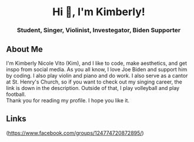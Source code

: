 <h1 align="center">Hi 👋, I'm Kimberly!</h1>
<h3 align="center">Student, Singer, Violinist, Investegator, Biden Supporter</h3>

## About Me
I'm Kimberly Nicole Vito (Kim), and I like to code, make aesthetics, and get inspo from social media. As you all know, I love Joe Biden and support him by coding. I also play violin and piano and do work. I also serve as a cantor at St. Henry's Church, so if you want to check out my singing career, the link is down in the description. Outside of that, I play volleyball and play football.  
Thank you for reading my profile. I hope you like it. 

## Links 
(https://www.facebook.com/groups/124774720872895/) 

